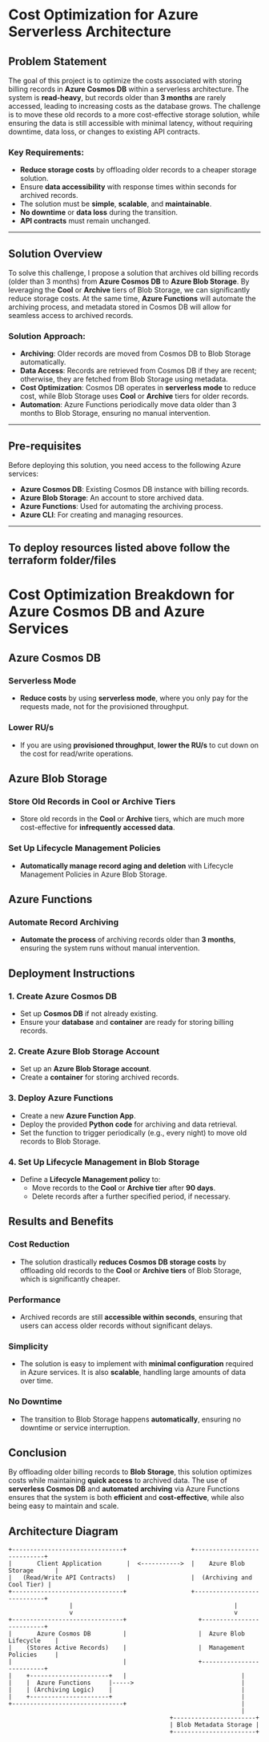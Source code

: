 # Cost Optimization for Azure Serverless Architecture

## Problem Statement

The goal of this project is to optimize the costs associated with storing billing records in **Azure Cosmos DB** within a serverless architecture. The system is **read-heavy**, but records older than **3 months** are rarely accessed, leading to increasing costs as the database grows. The challenge is to move these old records to a more cost-effective storage solution, while ensuring the data is still accessible with minimal latency, without requiring downtime, data loss, or changes to existing API contracts.

### Key Requirements:
- **Reduce storage costs** by offloading older records to a cheaper storage solution.
- Ensure **data accessibility** with response times within seconds for archived records.
- The solution must be **simple**, **scalable**, and **maintainable**.
- **No downtime** or **data loss** during the transition.
- **API contracts** must remain unchanged.

---

## Solution Overview

To solve this challenge, I propose a solution that archives old billing records (older than 3 months) from **Azure Cosmos DB** to **Azure Blob Storage**. By leveraging the **Cool** or **Archive** tiers of Blob Storage, we can significantly reduce storage costs. At the same time, **Azure Functions** will automate the archiving process, and metadata stored in Cosmos DB will allow for seamless access to archived records.

### Solution Approach:
- **Archiving**: Older records are moved from Cosmos DB to Blob Storage automatically.
- **Data Access**: Records are retrieved from Cosmos DB if they are recent; otherwise, they are fetched from Blob Storage using metadata.
- **Cost Optimization**: Cosmos DB operates in **serverless mode** to reduce cost, while Blob Storage uses **Cool** or **Archive** tiers for older records.
- **Automation**: Azure Functions periodically move data older than 3 months to Blob Storage, ensuring no manual intervention.

---

## Pre-requisites

Before deploying this solution, you need access to the following Azure services:

- **Azure Cosmos DB**: Existing Cosmos DB instance with billing records.
- **Azure Blob Storage**: An account to store archived data.
- **Azure Functions**: Used for automating the archiving process.
- **Azure CLI**: For creating and managing resources.

---
## To deploy resources listed above follow the terraform folder/files

# Cost Optimization Breakdown for Azure Cosmos DB and Azure Services

## Azure Cosmos DB

### Serverless Mode
- **Reduce costs** by using **serverless mode**, where you only pay for the requests made, not for the provisioned throughput.

### Lower RU/s
- If you are using **provisioned throughput**, **lower the RU/s** to cut down on the cost for read/write operations.

## Azure Blob Storage

### Store Old Records in Cool or Archive Tiers
- Store old records in the **Cool** or **Archive** tiers, which are much more cost-effective for **infrequently accessed data**.

### Set Up Lifecycle Management Policies
- **Automatically manage record aging and deletion** with Lifecycle Management Policies in Azure Blob Storage.

## Azure Functions

### Automate Record Archiving
- **Automate the process** of archiving records older than **3 months**, ensuring the system runs without manual intervention.

## Deployment Instructions

### 1. Create Azure Cosmos DB
- Set up **Cosmos DB** if not already existing.
- Ensure your **database** and **container** are ready for storing billing records.

### 2. Create Azure Blob Storage Account
- Set up an **Azure Blob Storage account**.
- Create a **container** for storing archived records.

### 3. Deploy Azure Functions
- Create a new **Azure Function App**.
- Deploy the provided **Python code** for archiving and data retrieval.
- Set the function to trigger periodically (e.g., every night) to move old records to Blob Storage.

### 4. Set Up Lifecycle Management in Blob Storage
- Define a **Lifecycle Management policy** to:
  - Move records to the **Cool** or **Archive tier** after **90 days**.
  - Delete records after a further specified period, if necessary.

## Results and Benefits

### Cost Reduction
- The solution drastically **reduces Cosmos DB storage costs** by offloading old records to the **Cool** or **Archive tiers** of Blob Storage, which is significantly cheaper.

### Performance
- Archived records are still **accessible within seconds**, ensuring that users can access older records without significant delays.

### Simplicity
- The solution is easy to implement with **minimal configuration** required in Azure services. It is also **scalable**, handling large amounts of data over time.

### No Downtime
- The transition to Blob Storage happens **automatically**, ensuring no downtime or service interruption.

## Conclusion
By offloading older billing records to **Blob Storage**, this solution optimizes costs while maintaining **quick access** to archived data. The use of **serverless Cosmos DB** and **automated archiving** via Azure Functions ensures that the system is both **efficient** and **cost-effective**, while also being easy to maintain and scale.


## Architecture Diagram

```plaintext
+-------------------------------+                  +----------------------------+
|       Client Application       |  <----------->  |    Azure Blob Storage      |
|   (Read/Write API Contracts)   |                 |  (Archiving and Cool Tier) |
+-------------------------------+                  +----------------------------+
                 |                                             |
                 v                                             v
+-------------------------------+                    +--------------------------+
|       Azure Cosmos DB         |                    |  Azure Blob Lifecycle    |
|    (Stores Active Records)    |                    |  Management Policies     |
|                               |                    +--------------------------+
|    +----------------------+   |                                |
|    |  Azure Functions     |----->                              |
|    | (Archiving Logic)    |                                    |
|    +----------------------+                                    |
+-------------------------------+                                |
                                                                 |
                                             +-----------------------+
                                             | Blob Metadata Storage |
                                             +-----------------------+


